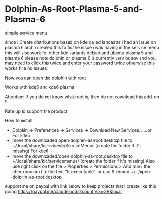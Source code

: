 # Dolphin-As-Root-Plasma-5-and-Plasma-6
simple service menu 

since i Create distributions based on kde called lancaster i had an issue on plasma 6 arch
i created this to fix the issue i was having in the service menu
this will also work for other kde variants debian and ubuntu plasma 5 and plasma 6
please note dolphin on plasma 6 is currently very buggy and you may need to click this twice and enter your password twice
otherwise this works fine no issues


Now you can open the dolphin with root

Works with kde5 and kde6 plasma

Attention: if you do not know what root is, then do not download this add-on !!

Rate up to support the product


How to install:
- Dolphin -> Preferences -> Services -> Download New Services...
...or
For kde5
- move the downloaded open-dolphin-as-root.desktop file to ~/.local/share/kservices5/ServiceMenus (create the folder if it's missing)
For kde6
- move the downloaded/open-dolphin-as-root.desktop file to ~/.local/share/kio/servicemenus/ (create the folder if it's missing)
Also use right click on the file > Properties > Permissions > And mark the checkbox next to the text "Is executable".
or use $ chmod +x ./open-dolphin-as-root.desktop

support me on paypal with link below to keep projects that i create like this going
https://paypal.me/claudemods?country.x=GB&local
